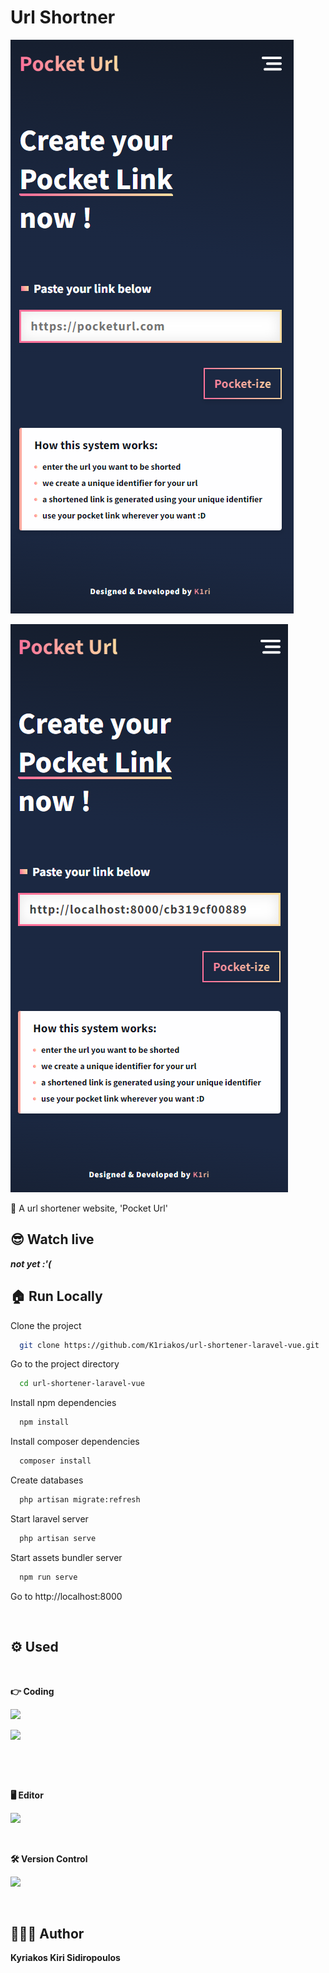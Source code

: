 # Url Shortner

![demo-1](demo/demo-1.png)

![demo-2](demo/demo-2.png)

📌 A url shortener website, 'Pocket Url'

## 😎 Watch live

**_not yet :'(_**

## 🏠 Run Locally

Clone the project

```bash
  git clone https://github.com/K1riakos/url-shortener-laravel-vue.git
```

Go to the project directory

```bash
  cd url-shortener-laravel-vue
```

Install npm dependencies

```bash
  npm install
```

Install composer dependencies

```bash
  composer install
```

Create databases

```bash
  php artisan migrate:refresh
```

Start laravel server

```bash
  php artisan serve
```

Start assets bundler server

```bash
  npm run serve
```

Go to http://localhost:8000

<br>

## ⚙️ Used

<br>

**👉 Coding**

![<img src="https://img.shields.io/badge/PHP-777BB4?style=for-the-badge&logo=php&logoColor=white" />  ](https://img.shields.io/badge/PHP-777BB4?style=for-the-badge&logo=php&logoColor=white)

![<img src="https://img.shields.io/badge/Laravel-FF2D20?style=for-the-badge&logo=laravel&logoColor=white" /> ](https://img.shields.io/badge/Laravel-FF2D20?style=for-the-badge&logo=laravel&logoColor=white)

![<img src="https://img.shields.io/badge/Vue%20js-35495E?style=for-the-badge&logo=vuedotjs&logoColor=4FC08D" />](https://img.shields.io/badge/Vue.js-35495E?style=for-the-badge&logo=vuedotjs&logoColor=4FC08D)

<br>

**🖥️ Editor**

![<img src="http://img.shields.io/badge/-PHPStorm-181717?style=for-the-badge&logo=phpstorm&logoColor=white" /> ](https://img.shields.io/badge/VSCode-0078D4?style=for-the-badge&logo=visual%20studio%20code&logoColor=white)

<br>

**🛠️ Version Control**

![ <img src="https://img.shields.io/badge/GitHub-100000?style=for-the-badge&logo=github&logoColor=white" /> ](https://img.shields.io/badge/GitHub-100000?style=for-the-badge&logo=github&logoColor=white)

<br>

## 🙋🏻‍♂️ Author

**Kyriakos Kiri Sidiropoulos**
